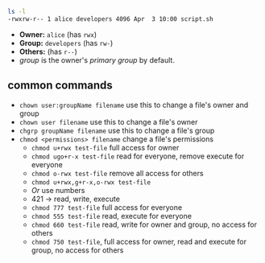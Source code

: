 ```bash
ls -l
-rwxrw-r-- 1 alice developers 4096 Apr  3 10:00 script.sh
```
- **Owner:** `alice` (has `rwx`)
- **Group:** `developers` (has `rw-`)
- **Others:** (has `r--`)
- _group_ is the owner's _primary group_ by default.

## common commands
- `chown user:groupName filename` use this to change a file's owner and group
- `chown user filename` use this to change a file's owner
- `chgrp groupName filename` use this to change a file's group
- `chmod <permissions> filename` change a file's permissions
	- `chmod u+rwx test-file` full access for owner
	- `chmod ugo+r-x test-file`  read for everyone, remove execute for everyone
	- `chmod o-rwx test-file` remove all access for others
	- `chmod u+rwx,g+r-x,o-rwx test-file`
	- _Or_ use numbers
	- 421 -> read, write, execute
	- `chmod 777 test-file` full access for everyone
	- `chmod 555 test-file` read, execute for everyone
	- `chmod 660 test-file` read, write for owner and group, no access for others
	- `chmod 750 test-file`, full access for owner, read and execute for group, no access for others